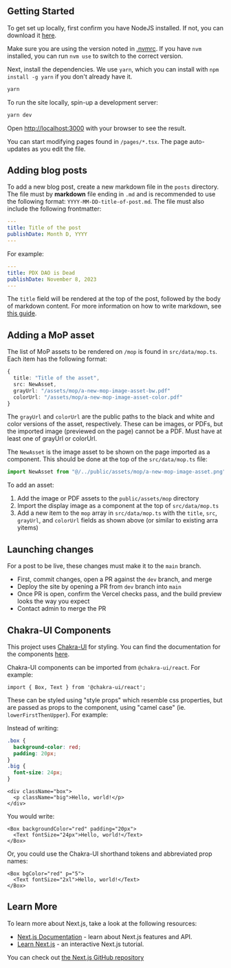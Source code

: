 ## Getting Started

To get set up locally, first confirm you have NodeJS installed. If not, you can download it [here](https://nodejs.org/en/download/).

Make sure you are using the version noted in [.nvmrc](.nvmrc). If you have `nvm` installed, you can run `nvm use` to switch to the correct version.

Next, install the dependencies. We use `yarn`, which you can install with `npm install -g yarn` if you don't already have it.

```bash
yarn
```

To run the site locally, spin-up a development server:

```bash
yarn dev
```

Open [http://localhost:3000](http://localhost:3000) with your browser to see the result.

You can start modifying pages found in `/pages/*.tsx`. The page auto-updates as you edit the file.

## Adding blog posts

To add a new blog post, create a new markdown file in the `posts` directory. The file must by **markdown** file ending in `.md` and is recommended to use the following format: `YYYY-MM-DD-title-of-post.md`. The file must also include the following frontmatter:

```yaml
---
title: Title of the post
publishDate: Month D, YYYY
---
```

For example:

```yaml
---
title: PDX DAO is Dead
publishDate: November 8, 2023
---
```

The `title` field will be rendered at the top of the post, followed by the body of markdown content. For more information on how to write markdown, see [this guide](https://www.markdownguide.org/).

## Adding a MoP asset

The list of MoP assets to be rendered on `/mop` is found in `src/data/mop.ts`. Each item has the following format:

```ts
{
  title: "Title of the asset",
  src: NewAsset,
  grayUrl: "/assets/mop/a-new-mop-image-asset-bw.pdf"
  colorUrl: "/assets/mop/a-new-mop-image-asset-color.pdf"
}
```

The `grayUrl` and `colorUrl` are the public paths to the black and white and color versions of the asset, respectively. These can be images, or PDFs, but the imported image (previewed on the page) cannot be a PDF. Must have at least one of grayUrl or colorUrl.

The `NewAsset` is the image asset to be shown on the page imported as a component. This should be done at the top of the `src/data/mop.ts` file:

```ts
import NewAsset from "@/../public/assets/mop/a-new-mop-image-asset.png"
```

To add an asset:

1. Add the image or PDF assets to the `public/assets/mop` directory
1. Import the display image as a component at the top of `src/data/mop.ts`
1. Add a new item to the `mop` array in `src/data/mop.ts` with the `title`, `src`, `grayUrl`, and `colorUrl` fields as shown above (or similar to existing arra yitems)

## Launching changes

For a post to be live, these changes must make it to the `main` branch.

- First, commit changes, open a PR against the `dev` branch, and merge
- Deploy the site by opening a PR from `dev` branch into `main`
- Once PR is open, confirm the Vercel checks pass, and the build preview looks the way you expect
- Contact admin to merge the PR

## Chakra-UI Components

This project uses [Chakra-UI](https://chakra-ui.com/) for styling. You can find the documentation for the components [here](https://chakra-ui.com/docs/getting-started).

Chakra-UI components can be imported from `@chakra-ui/react`. For example:

```tsx
import { Box, Text } from '@chakra-ui/react';
```

These can be styled using "style props" which resemble css properties, but are passed as props to the component, using "camel case" (ie. `lowerFirstThenUpper`). For example:

Instead of writing:

```css
.box {
  background-color: red;
  padding: 20px;
}
.big {
  font-size: 24px;
}
```
```tsx
<div className="box">
  <p className="big">Hello, world!</p>
</div>
```

You would write:

```tsx
<Box backgroundColor="red" padding="20px">
  <Text fontSize="24px">Hello, world!</Text>
</Box>
```

Or, you could use the Chakra-UI shorthand tokens and abbreviated prop names:

```tsx
<Box bgColor="red" p="5">
  <Text fontSize="2xl">Hello, world!</Text>
</Box>
```


## Learn More

To learn more about Next.js, take a look at the following resources:

- [Next.js Documentation](https://nextjs.org/docs) - learn about Next.js features and API.
- [Learn Next.js](https://nextjs.org/learn) - an interactive Next.js tutorial.

You can check out [the Next.js GitHub repository](https://github.com/vercel/next.js/)
